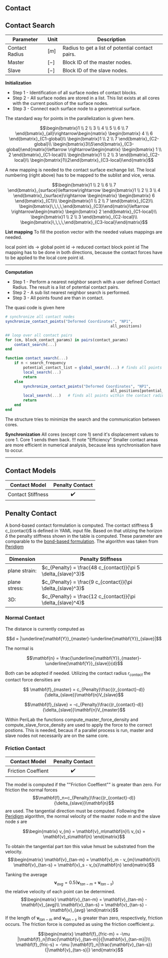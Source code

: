 ## Contact
## Contact Search

| Parameter | Unit | Description |
|---|---|---|
|Contact Radius | $[m]$| Radius to get a list of potential contact pairs.|
|Master| $[-]$| Block ID of the master nodes. |
|Slave | $[-]$| Block ID of the slave nodes.|
**Initialization**

- Step 1 -
Identification of all surface nodes of contact blocks.
- Step 2 -
All surface nodes are stored in a list. This list exists at all cores with the current position of the surface nodes.
- Step 3 -
Connect each surface node to a geometrical surface.

The standard way for points in the parallelization is given here.

$$\begin{bmatrix}1 \\ 2 \\ 3 \\ 4 \\ 5 \\ 6 \\ 7 \end{bmatrix}_{all}\rightarrow\begin{matrix} \begin{bmatrix} 4 \\ 6  \end{bmatrix}_{C1-global}\\
\begin{bmatrix}1 \\ 2  \\ 7 \end{bmatrix}_{C2-global}\\
\begin{bmatrix}3\\5\end{bmatrix}_{C3-global}\end{matrix}\leftarrow \rightarrow\begin{matrix} \begin{bmatrix} 1 \\ 2  \end{bmatrix}_{C1-local}\\
\begin{bmatrix}1 \\ 2  \\ 3 \end{bmatrix}_{C2-local}\\
\begin{bmatrix}1\\2\end{bmatrix}_{C3-local}\end{matrix}$$

A new mapping is needed to the contact surface exchange list. The local numbering (right above) has to be mapped to the sublist and vice, versa.

$$\begin{bmatrix}1 \\ 2   \\ 6 \\ 7 \end{bmatrix}_{surface}\leftarrow\rightarrow \begin{bmatrix}1 \\ 2  \\ 3 \\ 4  \end{bmatrix}_{surface}\rightarrow \begin{matrix} \begin{bmatrix}  6  \end{bmatrix}_{C1}\\
\begin{bmatrix}1 \\ 2  \\ 7 \end{bmatrix}_{C2}\\
\begin{bmatrix}\,\,\,\,\end{bmatrix}_{C3}\end{matrix}\leftarrow \rightarrow\begin{matrix} \begin{bmatrix} 2   \end{bmatrix}_{C1-local}\\
\begin{bmatrix}1 \\ 2  \\ 3 \end{bmatrix}_{C2-local}\\
\begin{bmatrix}\,\,\,\,\end{bmatrix}_{C3-local}\end{matrix}$$


**List mapping**
To fill the postion vector with the needed values mappings are needed.

local point ids -> global point id -> reduced contact block point id
The mapping has to be done in both directions, because the contact forces have to be applied to the local core point id.



---

**Computation**

- Step 1 -
Perform a nearest neighbor search with a user defined Contact Radius. The result is a list of potential contact pairs.
- Step 2 -
A sub list nearest neighbor search is performed.
- Step 3 -
All points found are than in contact.

The quasi code is given here

```julia
# synchronize all contact nodes
synchronize_contact_points("Deformed Coordinates", "NP1",
                                               all_positions)

## loop over all contact pairs
for (cm, block_contact_params) in pairs(contact_params)
    contact_search(...)
end

function contact_search(...)
    if n < search_frequency
        potential_contact_list = global_search(...) # finds all points within the search radius
        local_search(...)
        return
    else
        synchronize_contact_points("Deformed Coordinates", "NP1",
                                               all_positions[potential_contact_list])
        local_search(...)   # finds all points within the contact radius
        return
    end
end

```
The structure tries to minimize the search and the communication between cores.


**Synchronization**
All cores (except core 1) send it's displacement values to core 1. Core 1 sends them back.
!!! note "Efficiency"
    Smaller contact areas are more efficient in numerical analysis, because less synchronisation have to occur.

----

## Contact Models

| Contact Model           | Penalty Contact |
|------------------------|:---------------:|
| Contact Stiffness         | ✔️|

## Penalty Contact

A bond-based contact formulation is computed. The contact stiffness $ c_{contact}$ is defined in YAML input file. Based on that utilzing the horizon $\delta$ the penalty stiffness shown in the table is computed. These parameter are comparable to the [bond-based formulation](@ref "Bond-based Peridynamics"). The algorithm was taken from [Peridigm](https://github.com/peridigm/peridigm/blob/master/src/contact/Peridigm_ShortRangeForceContactModel.cpp)

| Dimension | Penalty Stiffness |
|---|---|
|plane strain:| $c_{Penalty} = \frac{48 c_{contact}}{\pi 5 \delta_{slave}^3}$ |
|plane stress:| $c_{Penalty} = \frac{9 c_{contact}}{\pi \delta_{slave}^3}$ |
|3D:| $c_{Penalty} = \frac{12 c_{contact}}{\pi  \delta_{slave}^4}$ |


### Normal Contact
The distance is currently computed as

$$d = |\underline{\mathbf{Y}}_{master}-\underline{\mathbf{Y}}_{slave}|$$

The normal is

$$\mathbf{n} = \frac{\underline{\mathbf{Y}}_{master}-\underline{\mathbf{Y}}_{slave}}{d}$$

Both can be adopted if needed. Utilizing the contact radius $r_{contact}$ the contact force densities are

$$
\mathbf{f}_{master} = c_{Penalty}\frac{(r_{contact}-d)}{\delta_{slave}}\mathbf{n}V_{slave}$$

$$\mathbf{f}_{slave} = -c_{Penalty}\frac{(r_{contact}-d)}{\delta_{slave}}\mathbf{n}V_{master}$$


Within PeriLab the functions compute_master_force_density and compute_slave_force_density are used to apply the force to the correct postions. This is needed, becaus if a parallel process is run, master and slave nodes not necessarily are on the same core.

### Friction Contact
| Contact Model           | Penalty Contact |
|------------------------|:---------------:|
| Friction Coeffient         | ✔️|

The model is computed if the ""Friction Coeffient"" is greater than zero.
For friction the normal forces
$$\mathbf{f}_n=c_{Penalty}\frac{(r_{contact}-d)}{\delta_{slave}}\mathbf{n}$$
are used. The tangential direction must be computed. Following the [Peridigm](https://github.com/peridigm/peridigm/blob/master/src/contact/Peridigm_ShortRangeForceContactModel.cpp) algorithm, the normal velocity of the master node $m$ and the slave node $s$ are

$$\begin{matrix}
v_{m} = \mathbf{v}_m\mathbf{n}\\
v_{s} = \mathbf{v}_s\mathbf{n}
\end{matrix}$$

To obtain the tangential part $tan$ this value hmust be substrated from the velocity.
$$\begin{matrix}
\mathbf{v}_{tan-m} = \mathbf{v}_m - v_{m}\mathbf{n}\\
\mathbf{v}_{tan-s} = \mathbf{v}_s - v_{s}\mathbf{n}
\end{matrix}$$

Tanking the average
$$\mathbf{v}_{avg} = 0.5(\mathbf{v}_{tan-m}+\mathbf{v}_{tan-s})$$
the relative velocity of each point can be determined.
$$\begin{matrix}
\mathbf{v}_{tan-m} = \mathbf{v}_{tan-m} - \mathbf{v}_{avg}\\
\mathbf{v}_{tan-s} = \mathbf{v}_{tan-s} - \mathbf{v}_{avg}
\end{matrix}$$
If the length of $\mathbf{v}_{tan-m}$ and $\mathbf{v}_{tan-s}$ is greater than zero, respectively, friction occurs. The friction force is computed as using the friction coefficient $\mu$.

$$\begin{matrix}
\mathbf{f}_{fric-m} = -\mu |\mathbf{f}_n|\frac{\mathbf{v}_{tan-m}}{|\mathbf{v}_{tan-m}|}\\
\mathbf{f}_{fric-s} = -\mu |\mathbf{f}_n|\frac{\mathbf{v}_{tan-s}}{|\mathbf{v}_{tan-s}|}
\end{matrix}$$
